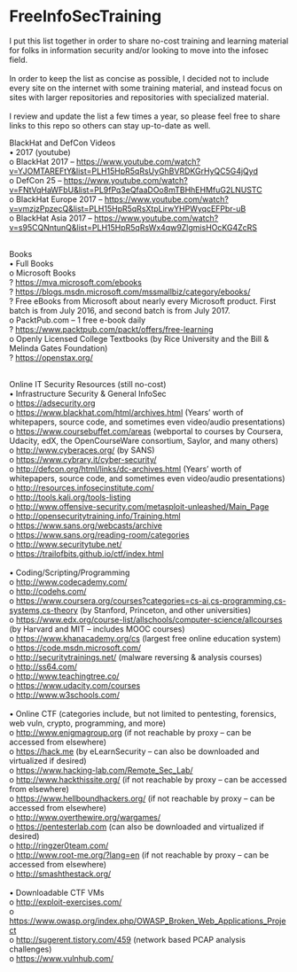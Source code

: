 # FreeInfoSecTraining

I put this list together in order to share no-cost training and learning material for folks in information security and/or looking to move into the infosec field.<br />
<br />
In order to keep the list as concise as possible, I decided not to include every site on the internet with some training material, and instead focus on sites with larger repositories and repositories with specialized material.<br />
<br />
I review and update the list a few times a year, so please feel free to share links to this repo so others can stay up-to-date as well.<br />

BlackHat and DefCon Videos<br />
•	2017 (youtube)<br />
o	BlackHat 2017 – https://www.youtube.com/watch?v=YJOMTAREFtY&list=PLH15HpR5qRsUyGhBVRDKGrHyQC5G4jQyd<br />
o	DefCon 25 – https://www.youtube.com/watch?v=FNtVqHaWFbU&list=PL9fPq3eQfaaDOo8mTBHhEHMfuG2LNUSTC<br />
o	BlackHat Europe 2017 – https://www.youtube.com/watch?v=vmzjzPpzecQ&list=PLH15HpR5qRsXtpLirwYHPWyqcEFPbr-uB<br />
o	BlackHat Asia 2017 – https://www.youtube.com/watch?v=s95CQNntunQ&list=PLH15HpR5qRsWx4qw9ZlgmisHOcKG4ZcRS<br />
<br />

Books<br />
•	Full Books<br />
o	Microsoft Books<br />
?	https://mva.microsoft.com/ebooks<br />
?	https://blogs.msdn.microsoft.com/mssmallbiz/category/ebooks/<br />
?	Free eBooks from Microsoft about nearly every Microsoft product.  First batch is from July 2016, and second batch is from July 2017.<br />
o	PacktPub.com – 1 free e-book daily<br />
?	https://www.packtpub.com/packt/offers/free-learning<br />
o	Openly Licensed College Textbooks (by Rice University and the Bill & Melinda Gates Foundation)<br />
?	https://openstax.org/<br />
<br />

Online IT Security Resources (still no-cost)<br />
•	Infrastructure Security & General InfoSec<br />
o	https://adsecurity.org<br />
o	https://www.blackhat.com/html/archives.html (Years’ worth of whitepapers, source code, and sometimes even video/audio presentations)<br />
o	https://www.coursebuffet.com/areas (webportal to courses by Coursera, Udacity, edX, the OpenCourseWare consortium, Saylor, and many others)<br />
o	http://www.cyberaces.org/ (by SANS)<br />
o	https://www.cybrary.it/cyber-security/ <br />
o	http://defcon.org/html/links/dc-archives.html (Years’ worth of whitepapers, source code, and sometimes even video/audio presentations)<br />
o	http://resources.infosecinstitute.com/ <br />
o	http://tools.kali.org/tools-listing <br />
o	http://www.offensive-security.com/metasploit-unleashed/Main_Page <br />
o	http://opensecuritytraining.info/Training.html <br />
o	https://www.sans.org/webcasts/archive <br />
o	https://www.sans.org/reading-room/categories <br />
o	http://www.securitytube.net/ <br />
o	https://trailofbits.github.io/ctf/index.html <br />
<br />
•	Coding/Scripting/Programming<br />
o	http://www.codecademy.com/ <br />
o	http://codehs.com/ <br />
o	https://www.coursera.org/courses?categories=cs-ai,cs-programming,cs-systems,cs-theory (by Stanford, Princeton, and other universities)<br />
o	https://www.edx.org/course-list/allschools/computer-science/allcourses (by Harvard and MIT – includes MOOC courses)<br />
o	https://www.khanacademy.org/cs (largest free online education system)<br />
o	https://code.msdn.microsoft.com/ <br />
o	http://securitytrainings.net/ (malware reversing & analysis courses) <br />
o	http://ss64.com/ <br />
o	http://www.teachingtree.co/ <br />
o	https://www.udacity.com/courses <br />
o	http://www.w3schools.com/<br />
<br />
•	Online CTF (categories include, but not limited to pentesting, forensics, web vuln, crypto, programming, and more)<br />
o	http://www.enigmagroup.org (if not reachable by proxy – can be accessed from elsewhere)<br />
o	https://hack.me (by eLearnSecurity – can also be downloaded and virtualized if desired)<br />
o	https://www.hacking-lab.com/Remote_Sec_Lab/ <br />
o	http://www.hackthissite.org/ (if not reachable by proxy – can be accessed from elsewhere)<br />
o	https://www.hellboundhackers.org/ (if not reachable by proxy – can be accessed from elsewhere)<br />
o	http://www.overthewire.org/wargames/<br />
o	https://pentesterlab.com  (can also be downloaded and virtualized if desired)<br />
o	http://ringzer0team.com/ <br />
o	http://www.root-me.org/?lang=en (if not reachable by proxy – can be accessed from elsewhere)<br />
o	http://smashthestack.org/ <br />
<br />
•	Downloadable CTF VMs<br />
o	http://exploit-exercises.com/ <br />
o	https://www.owasp.org/index.php/OWASP_Broken_Web_Applications_Project <br />
o	http://sugerent.tistory.com/459 (network based PCAP analysis challenges)<br />
o	https://www.vulnhub.com/ <br />
